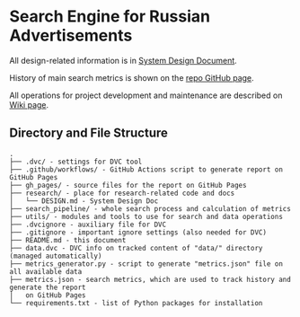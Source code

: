# Search Engine for Russian Advertisements

All design-related information is in [System Design Document](research/DESIGN.md).

History of main search metrics is shown on the [repo GitHub page](https://ods-nn-breakfasts.github.io/rus-ad-search-engine/).

All operations for project development and maintenance are described on [Wiki page](https://github.com/ODS-NN-Breakfasts/rus-ad-search-engine/wiki).

## Directory and File Structure

```text
.
├── .dvc/ - settings for DVC tool
├── .github/workflows/ - GitHub Actions script to generate report on GitHub Pages
├── gh_pages/ - source files for the report on GitHub Pages
├── research/ - place for research-related code and docs
│   └── DESIGN.md - System Design Doc
├── search_pipeline/ - whole search process and calculation of metrics
├── utils/ - modules and tools to use for search and data operations
├── .dvcignore - auxiliary file for DVC
├── .gitignore - important ignore settings (also needed for DVC)
├── README.md - this document
├── data.dvc - DVC info on tracked content of "data/" directory (managed automatically)
├── metrics_generator.py - script to generate "metrics.json" file on all available data
├── metrics.json - search metrics, which are used to track history and generate the report
│   on GitHub Pages
└── requirements.txt - list of Python packages for installation
```
